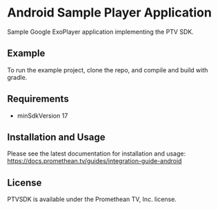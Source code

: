# Android Sample Player Application

Sample Google ExoPlayer application implementing the PTV SDK.

## Example

To run the example project, clone the repo, and compile and build with gradle.

## Requirements

* minSdkVersion 17

## Installation and Usage

Please see the latest documentation for installation and usage:
https://docs.promethean.tv/guides/integration-guide-android

## License

PTVSDK is available under the Promethean TV, Inc. license.
